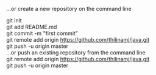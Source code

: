 …or create a new repository on the command line

git init<br>
git add README.md<br>
git commit -m "first commit"<br>
git remote add origin https://github.com/thilinamj/java.git<br>
git push -u origin master<br>
…or push an existing repository from the command line<br>
git remote add origin https://github.com/thilinamj/java.git<br>
git push -u origin master
